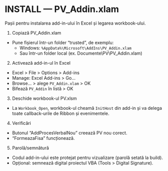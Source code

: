 # INSTALL — PV_Addin.xlam

Pașii pentru instalarea add-in-ului în Excel și legarea workbook-ului.

1) Copiază PV_Addin.xlam
- Pune fișierul într-un folder “trusted”, de exemplu:
  - Windows: `%AppData%\Microsoft\AddIns\PV_Addin.xlam`
  - Sau într-un folder local (ex. Documente\PV\PV_Addin.xlam)

2) Activează add-in-ul în Excel
- Excel > File > Options > Add-ins
- Manage: Excel Add-ins > Go…
- Browse… > alege `PV_Addin.xlam` > OK
- Bifează `PV_Addin` în listă > OK

3) Deschide workbook-ul PV.xlsm
- La `Workbook_Open`, workbook-ul cheamă `InitHost` din add-in și va delega toate callback-urile de Ribbon și evenimentele.

4) Verificări
- Butonul “AddProcesVerbalNou” creează PV nou corect.
- “FormeazaFisa” funcționează.

5) Parolă/semnătură
- Codul add-in-ului este protejat pentru vizualizare (parolă setată la build).
- Opțional: semnează digital proiectul VBA (Tools > Digital Signature).

